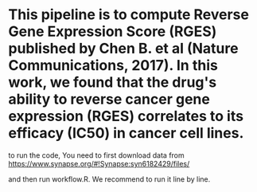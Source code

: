 # This pipeline is to compute Reverse Gene Expression Score (RGES) published by Chen B. et al (Nature Communications, 2017). In this work, we found that the drug's ability to reverse cancer gene expression (RGES) correlates to its efficacy (IC50) in cancer cell lines.

to run the code, You need to first download data from https://www.synapse.org/#!Synapse:syn6182429/files/

and then run workflow.R. We recommend to run it line by line.

